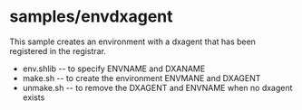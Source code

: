 # samples/envdxagent
This sample creates an environment with a dxagent that has been
registered in the registrar.
* env.shlib -- to specify ENVNAME and DXANAME
* make.sh -- to create the environment ENVMANE and DXAGENT
* unmake.sh -- to remove the DXAGENT and ENVNAME when no dxagent exists

